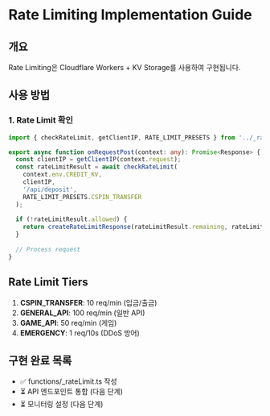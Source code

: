 # Rate Limiting Implementation Guide

## 개요

Rate Limiting은 Cloudflare Workers + KV Storage를 사용하여 구현됩니다.

## 사용 방법

### 1. Rate Limit 확인

```typescript
import { checkRateLimit, getClientIP, RATE_LIMIT_PRESETS } from '../_rateLimit';

export async function onRequestPost(context: any): Promise<Response> {
  const clientIP = getClientIP(context.request);
  const rateLimitResult = await checkRateLimit(
    context.env.CREDIT_KV,
    clientIP,
    '/api/deposit',
    RATE_LIMIT_PRESETS.CSPIN_TRANSFER
  );
  
  if (!rateLimitResult.allowed) {
    return createRateLimitResponse(rateLimitResult.remaining, rateLimitResult.resetIn);
  }
  
  // Process request
}
```

## Rate Limit Tiers

1. **CSPIN_TRANSFER**: 10 req/min (입금/출금)
2. **GENERAL_API**: 100 req/min (일반 API)
3. **GAME_API**: 50 req/min (게임)
4. **EMERGENCY**: 1 req/10s (DDoS 방어)

## 구현 완료 목록

- ✅ functions/_rateLimit.ts 작성
- ⏳ API 엔드포인트 통합 (다음 단계)
- ⏳ 모니터링 설정 (다음 단계)
